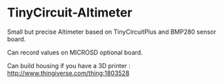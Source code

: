 # TinyCircuit-Altimeter

Small but precise Altimeter based on TinyCircuitPlus and BMP280 sensor board.

Can record values on MICROSD optional board.

Can build housing if you have a 3D printer : http://www.thingiverse.com/thing:1803528


